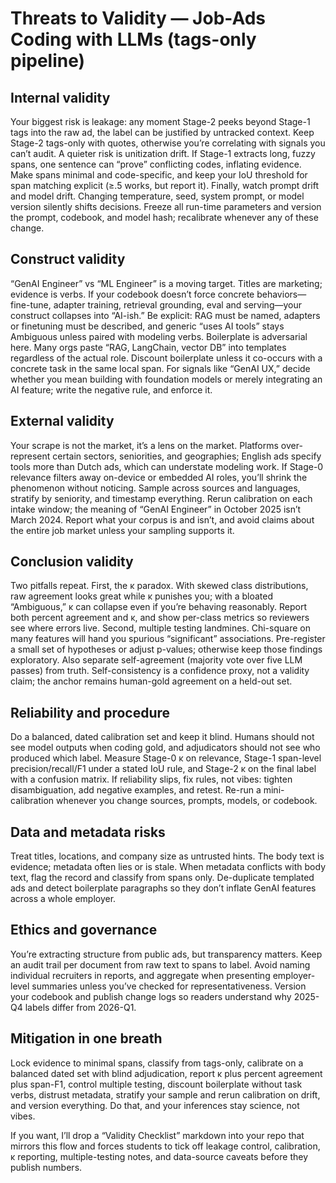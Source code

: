 # Threats to Validity — Job-Ads Coding with LLMs (tags-only pipeline)

## Internal validity

Your biggest risk is leakage: any moment Stage-2 peeks beyond Stage-1 tags into the raw ad, the label can be justified by untracked context. Keep Stage-2 tags-only with quotes, otherwise you’re correlating with signals you can’t audit. A quieter risk is unitization drift. If Stage-1 extracts long, fuzzy spans, one sentence can “prove” conflicting codes, inflating evidence. Make spans minimal and code-specific, and keep your IoU threshold for span matching explicit (≥.5 works, but report it). Finally, watch prompt drift and model drift. Changing temperature, seed, system prompt, or model version silently shifts decisions. Freeze all run-time parameters and version the prompt, codebook, and model hash; recalibrate whenever any of these change.

## Construct validity

“GenAI Engineer” vs “ML Engineer” is a moving target. Titles are marketing; evidence is verbs. If your codebook doesn’t force concrete behaviors—fine-tune, adapter training, retrieval grounding, eval and serving—your construct collapses into “AI-ish.” Be explicit: RAG must be named, adapters or finetuning must be described, and generic “uses AI tools” stays Ambiguous unless paired with modeling verbs. Boilerplate is adversarial here. Many orgs paste “RAG, LangChain, vector DB” into templates regardless of the actual role. Discount boilerplate unless it co-occurs with a concrete task in the same local span. For signals like “GenAI UX,” decide whether you mean building with foundation models or merely integrating an AI feature; write the negative rule, and enforce it.

## External validity

Your scrape is not the market, it’s a lens on the market. Platforms over-represent certain sectors, seniorities, and geographies; English ads specify tools more than Dutch ads, which can understate modeling work. If Stage-0 relevance filters away on-device or embedded AI roles, you’ll shrink the phenomenon without noticing. Sample across sources and languages, stratify by seniority, and timestamp everything. Rerun calibration on each intake window; the meaning of “GenAI Engineer” in October 2025 isn’t March 2024. Report what your corpus is and isn’t, and avoid claims about the entire job market unless your sampling supports it.

## Conclusion validity

Two pitfalls repeat. First, the κ paradox. With skewed class distributions, raw agreement looks great while κ punishes you; with a bloated “Ambiguous,” κ can collapse even if you’re behaving reasonably. Report both percent agreement and κ, and show per-class metrics so reviewers see where errors live. Second, multiple testing landmines. Chi-square on many features will hand you spurious “significant” associations. Pre-register a small set of hypotheses or adjust p-values; otherwise keep those findings exploratory. Also separate self-agreement (majority vote over five LLM passes) from truth. Self-consistency is a confidence proxy, not a validity claim; the anchor remains human-gold agreement on a held-out set.

## Reliability and procedure

Do a balanced, dated calibration set and keep it blind. Humans should not see model outputs when coding gold, and adjudicators should not see who produced which label. Measure Stage-0 κ on relevance, Stage-1 span-level precision/recall/F1 under a stated IoU rule, and Stage-2 κ on the final label with a confusion matrix. If reliability slips, fix rules, not vibes: tighten disambiguation, add negative examples, and retest. Re-run a mini-calibration whenever you change sources, prompts, models, or codebook.

## Data and metadata risks

Treat titles, locations, and company size as untrusted hints. The body text is evidence; metadata often lies or is stale. When metadata conflicts with body text, flag the record and classify from spans only. De-duplicate templated ads and detect boilerplate paragraphs so they don’t inflate GenAI features across a whole employer.

## Ethics and governance

You’re extracting structure from public ads, but transparency matters. Keep an audit trail per document from raw text to spans to label. Avoid naming individual recruiters in reports, and aggregate when presenting employer-level summaries unless you’ve checked for representativeness. Version your codebook and publish change logs so readers understand why 2025-Q4 labels differ from 2026-Q1.

## Mitigation in one breath

Lock evidence to minimal spans, classify from tags-only, calibrate on a balanced dated set with blind adjudication, report κ plus percent agreement plus span-F1, control multiple testing, discount boilerplate without task verbs, distrust metadata, stratify your sample and rerun calibration on drift, and version everything. Do that, and your inferences stay science, not vibes.

If you want, I’ll drop a “Validity Checklist” markdown into your repo that mirrors this flow and forces students to tick off leakage control, calibration, κ reporting, multiple-testing notes, and data-source caveats before they publish numbers.
